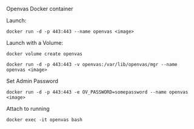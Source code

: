 Openvas Docker container

Launch:

	docker run -d -p 443:443 --name openvas <image>

Launch with a Volume:

	docker volume create openvas

	docker run -d -p 443:443 -v openvas:/var/lib/openvas/mgr --name openvas <image>

Set Admin Password

	docker run -d -p 443:443 -e OV_PASSWORD=somepassword --name openvas <image>


Attach to running

	docker exec -it openvas bash

